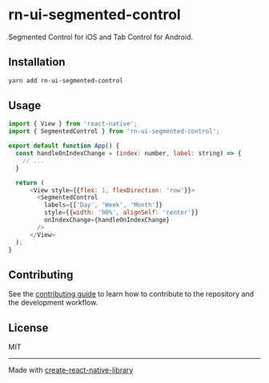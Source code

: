# rn-ui-segmented-control

Segmented Control for iOS and Tab Control for Android.

## Installation

```sh
yarn add rn-ui-segmented-control
```

## Usage

```js
import { View } from 'react-native';
import { SegmentedControl } from 'rn-ui-segmented-control';

export default function App() {
  const handleOnIndexChange = (index: number, label: string) => {
    // ...
  }

  return (
      <View style={{flex: 1, flexDirection: 'row'}}>
        <SegmentedControl 
          labels={['Day', 'Week', 'Month']}
          style={{width: '90%', alignSelf: 'center'}}
          onIndexChange={handleOnIndexChange}
        />
      </View>
  );
}

```

## Contributing

See the [contributing guide](CONTRIBUTING.md) to learn how to contribute to the repository and the development workflow.

## License

MIT

---

Made with [create-react-native-library](https://github.com/callstack/react-native-builder-bob)
